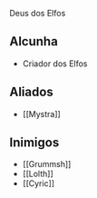 Deus dos Elfos

## Alcunha
- Criador dos Elfos

## Aliados
- [[Mystra]]

## Inimigos
- [[Grummsh]]
- [[Lolth]]
- [[Cyric]]
